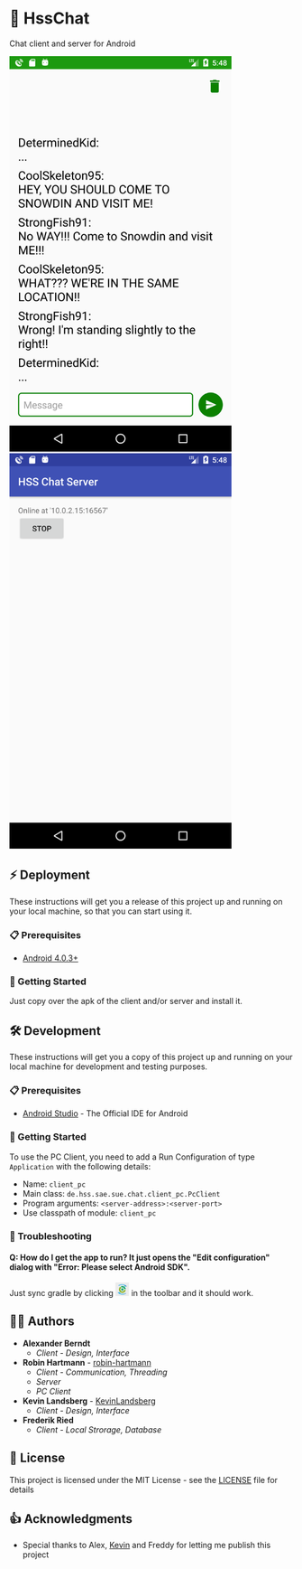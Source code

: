 # 💬 HssChat
Chat client and server for Android

<img src="docs/images/client-chat-activity.png" height="700"> <img src="docs/images/server-main-activity.png" height="700">

## ⚡ Deployment

These instructions will get you a release of this project up and running on your local machine, so that you can start using it.

### 📋 Prerequisites

* [Android 4.0.3+](https://developer.android.com/about/versions/android-4.0.3.html)

### 🚀 Getting Started

Just copy over the apk of the client and/or server and install it.

## 🛠️ Development

These instructions will get you a copy of this project up and running on your local machine for development and testing purposes.

### 📋 Prerequisites

* [Android Studio](https://developer.android.com/studio/index.html) - The Official IDE for Android

### 🚀 Getting Started

To use the PC Client, you need to add a Run Configuration of type `Application` with the following details:

* Name: `client_pc`
* Main class: `de.hss.sae.sue.chat.client_pc.PcClient`
* Program arguments: `<server-address>:<server-port>`
* Use classpath of module: `client_pc`

### 🐞 Troubleshooting

#### Q: How do I get the app to run? It just opens the "Edit configuration" dialog with "Error: Please select Android SDK". 
Just sync gradle by clicking <img src="docs/images/toolbar-sync-gradle.png" height="24"> in the toolbar and it should work.

## 👨‍💻 Authors

* **Alexander Berndt**
  * *Client - Design, Interface*
* **Robin Hartmann** - [robin-hartmann](https://github.com/robin-hartmann)
  * *Client - Communication, Threading*
  * *Server*
  * *PC Client*
* **Kevin Landsberg** - [KevinLandsberg](https://github.com/KevinLandsberg)
  * *Client - Design, Interface*
* **Frederik Ried**
  * *Client - Local Strorage, Database*

## 📃 License

This project is licensed under the MIT License - see the [LICENSE](LICENSE) file for details

## 👍 Acknowledgments

* Special thanks to Alex, [Kevin](https://github.com/KevinLandsberg) and Freddy for letting me publish this project
